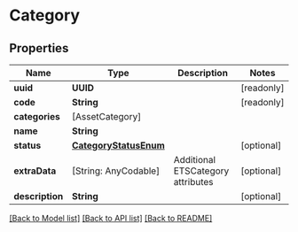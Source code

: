 # Category

## Properties
Name | Type | Description | Notes
------------ | ------------- | ------------- | -------------
**uuid** | **UUID** |  | [readonly] 
**code** | **String** |  | [readonly] 
**categories** | [AssetCategory] |  | 
**name** | **String** |  | 
**status** | [**CategoryStatusEnum**](CategoryStatusEnum.md) |  | [optional] 
**extraData** | [String: AnyCodable] | Additional ETSCategory attributes | [optional] 
**description** | **String** |  | [optional] 

[[Back to Model list]](../README.md#documentation-for-models) [[Back to API list]](../README.md#documentation-for-api-endpoints) [[Back to README]](../README.md)


